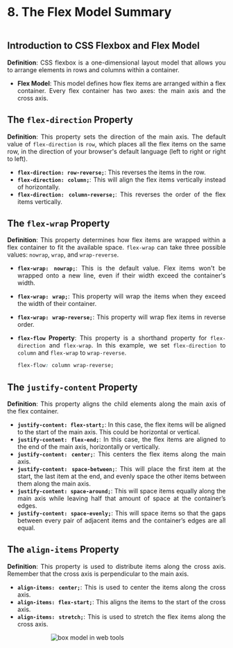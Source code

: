 <div style="text-align: justify">

# 8. The Flex Model Summary

```{contents}
```

## Introduction to CSS Flexbox and Flex Model

**Definition**: CSS flexbox is a one-dimensional layout model that allows you to arrange elements in rows and columns within a container.
*   **Flex Model**: This model defines how flex items are arranged within a flex container. Every flex container has two axes: the main axis and the cross axis.

## The `flex-direction` Property

**Definition**: This property sets the direction of the main axis. The default value of `flex-direction` is `row`, which places all the flex items on the same row, in the direction of your browser's default language (left to right or right to left).
*   **`flex-direction: row-reverse;`**: This reverses the items in the row.
*   **`flex-direction: column;`**: This will align the flex items vertically instead of horizontally.
*   **`flex-direction: column-reverse;`**: This reverses the order of the flex items vertically.

## The `flex-wrap` Property

**Definition**: This property determines how flex items are wrapped within a flex container to fit the available space. `flex-wrap` can take three possible values: `nowrap`, `wrap`, and `wrap-reverse`.
*   **`flex-wrap: nowrap;`**: This is the default value. Flex items won't be wrapped onto a new line, even if their width exceed the container's width.
*   **`flex-wrap: wrap;`**: This property will wrap the items when they exceed the width of their container.
*   **`flex-wrap: wrap-reverse;`**: This property will wrap flex items in reverse order.
*   **`flex-flow` Property**: This property is a shorthand property for `flex-direction` and `flex-wrap`. In this example, we set `flex-direction` to `column` and `flex-wrap` to `wrap-reverse`.

    ```css
    flex-flow: column wrap-reverse;
    ```

## The `justify-content` Property

**Definition**: This property aligns the child elements along the main axis of the flex container.
*   **`justify-content: flex-start;`**: In this case, the flex items will be aligned to the start of the main axis. This could be horizontal or vertical.
*   **`justify-content: flex-end;`**: In this case, the flex items are aligned to the end of the main axis, horizontally or vertically.
*   **`justify-content: center;`**: This centers the flex items along the main axis.
*   **`justify-content: space-between;`**: This will place the first item at the start, the last item at the end, and evenly space the other items between them along the main axis.
*   **`justify-content: space-around;`**: This will space items equally along the main axis while leaving half that amount of space at the container’s edges.
*   **`justify-content: space-evenly;`**: This will space items so that the gaps between every pair of adjacent items and the container’s edges are all equal.

## The `align-items` Property

**Definition**: This property is used to distribute items along the cross axis. Remember that the cross axis is perpendicular to the main axis.
*   **`align-items: center;`**: This is used to center the items along the cross axis.
*   **`align-items: flex-start;`**: This aligns the items to the start of the cross axis.
*   **`align-items: stretch;`**: This is used to stretch the flex items along the cross axis.


<div style="margin: 10px auto; width: 60%; background-color: transparent !important;">
    
![box model in web tools](../img/css_8.svg)

</div>


</div>